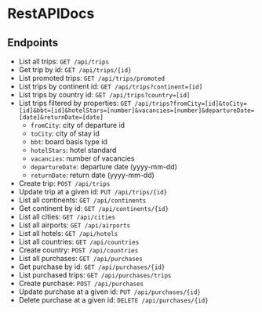 # RestAPIDocs

## Endpoints

* List all trips: `GET /api/trips`
* Get trip by id: `GET /api/trips/{id}`
* List promoted trips: `GET /api/trips/promoted`
* List trips by continent id: `GET /api/trips?continent=[id]`
* List trips by country id: `GET /api/trips?country=[id]`
* List trips filtered by properties: `GET /api/trips?fromCity=[id]&toCity=[id]&bbt=[id]&hotelStars=[number]&vacancies=[number]&departureDate=[date]&returnDate=[date]`
  * `fromCity`: city of departure id
  * `toCity`: city of stay id
  * `bbt`: board basis type id
  * `hotelStars`: hotel standard
  * `vacancies`: number of vacancies
  * `departureDate`: departure date (yyyy-mm-dd)
  * `returnDate`: return date (yyyy-mm-dd)
* Create trip: `POST /api/trips`
* Update trip at a given id: `PUT /api/trips/{id}`
* List all continents: `GET /api/continents`
* Get continent by id: `GET /api/continents/{id}`
* List all cities: `GET /api/cities`
* List all airports: `GET /api/airports`
* List all hotels: `GET /api/hotels`
* List all countries: `GET /api/countries`
* Create country: `POST /api/countries`
* List all purchases: `GET /api/purchases`
* Get purchase by id: `GET /api/purchases/{id}`
* List purchased trips: `GET /api/purchases/trips`
* Create purchase: `POST /api/purchases`
* Update purchase at a given id: `PUT /api/purchases/{id}`
* Delete purchase at a given id: `DELETE /api/purchases/{id}`
